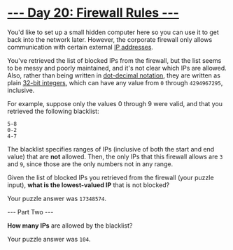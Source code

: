 # [--- Day 20: Firewall Rules ---](http://adventofcode.com/2016/day/20)

You'd like to set up a small hidden computer here so you can use it to get back into the network later. However, the corporate firewall only allows communication with certain external [IP addresses](https://en.wikipedia.org/wiki/IPv4#Addressing).

You've retrieved the list of blocked IPs from the firewall, but the list seems to be messy and poorly maintained, and it's not clear which IPs are allowed. Also, rather than being written in [dot-decimal notation](https://en.wikipedia.org/wiki/Dot-decimal_notation), they are written as plain [32-bit integers](https://en.wikipedia.org/wiki/32-bit), which can have any value from ``0`` through ``4294967295``, inclusive.

For example, suppose only the values 0 through 9 were valid, and that you retrieved the following blacklist:
```
5-8  
0-2  
4-7
```
The blacklist specifies ranges of IPs (inclusive of both the start and end value) that are **not** allowed. Then, the only IPs that this firewall allows are ``3`` and ``9``, since those are the only numbers not in any range.

Given the list of blocked IPs you retrieved from the firewall (your puzzle input), **what is the lowest-valued IP** that is not blocked?

Your puzzle answer was ``17348574``.

--- Part Two ---

**How many IPs** are allowed by the blacklist?

Your puzzle answer was ``104``.
